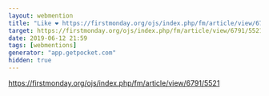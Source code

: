 ```yaml
---
layout: webmention
title: "Like ❤️ https://firstmonday.org/ojs/index.php/fm/article/view/6791/5521"
target: https://firstmonday.org/ojs/index.php/fm/article/view/6791/5521
date: 2019-06-12 21:59
tags: [webmentions]
generator: "app.getpocket.com"
hidden: true
---
```


https://firstmonday.org/ojs/index.php/fm/article/view/6791/5521
